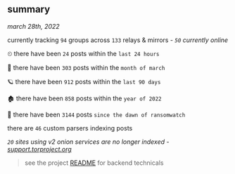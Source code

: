 
## summary
_march 28th, 2022_

currently tracking `94` groups across `133` relays & mirrors - _`50` currently online_

⏲ there have been `24` posts within the `last 24 hours`

🦈 there have been `303` posts within the `month of march`

🪐 there have been `912` posts within the `last 90 days`

🏚 there have been `858` posts within the `year of 2022`

🦕 there have been `3144` posts `since the dawn of ransomwatch`

there are `46` custom parsers indexing posts

_`20` sites using v2 onion services are no longer indexed - [support.torproject.org](https://support.torproject.org/onionservices/v2-deprecation/)_

> see the project [README](https://github.com/thetanz/ransomwatch#ransomwatch--) for backend technicals
